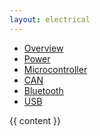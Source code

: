 ```yaml
---
layout: electrical
---
```


<ul class="nav nav-tabs">
  <li><a href="/electrical/index.html">Overview</a></li>
  <li><a href="/electrical/design/power.html">Power</a></li>
  <li><a href="/electrical/design/microcontroller.html">Microcontroller</a></li>
  <li><a href="/electrical/design/can.html">CAN</a></li>
  <li><a href="/electrical/design/bluetooth.html">Bluetooth</a></li>
  <li><a href="/electrical/design/usb.html">USB</a></li>
</ul>

{{ content }}

